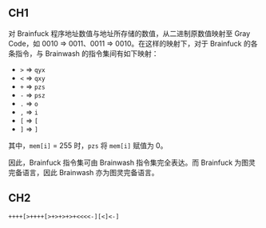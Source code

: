 ## CH1

对 Brainfuck 程序地址数值与地址所存储的数值，从二进制原数值映射至 Gray Code，如 0010 => 0011、0011 => 0010。在这样的映射下，对于 Brainfuck 的各条指令，与 Brainwash 的指令集间有如下映射：

- `>` => `qyx`
- `<` => `qxy`
- `+` => `pzs`
- `-` => `psz`
- `.` =>  `o`
- `,` =>  `i`
- `[` =>  `[`
- `]` =>  `]`

其中，`mem[i]` = 255 时，`pzs` 将 `mem[i]` 赋值为 0。

因此，Brainfuck 指令集可由 Brainwash 指令集完全表达。而 Brainfuck 为图灵完备语言，因此 Brainwash 亦为图灵完备语言。

## CH2

```
++++[>++++[>+>+>+>+<<<<-][<]<-]
```

